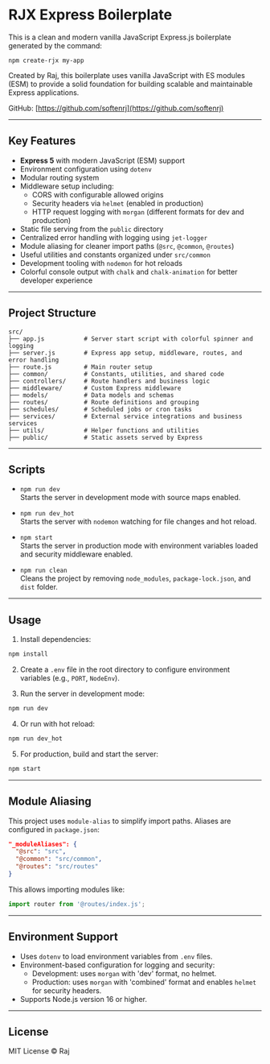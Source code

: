 # RJX Express Boilerplate

This is a clean and modern vanilla JavaScript Express.js boilerplate generated by the command:

```
npm create-rjx my-app
```

Created by Raj, this boilerplate uses vanilla JavaScript with ES modules (ESM) to provide a solid foundation for building scalable and maintainable Express applications.

GitHub: [https://github.com/softenrj](https://github.com/softenrj)

---

## Key Features

- **Express 5** with modern JavaScript (ESM) support
- Environment configuration using `dotenv`
- Modular routing system
- Middleware setup including:
  - CORS with configurable allowed origins
  - Security headers via `helmet` (enabled in production)
  - HTTP request logging with `morgan` (different formats for dev and production)
- Static file serving from the `public` directory
- Centralized error handling with logging using `jet-logger`
- Module aliasing for cleaner import paths (`@src`, `@common`, `@routes`)
- Useful utilities and constants organized under `src/common`
- Development tooling with `nodemon` for hot reloads
- Colorful console output with `chalk` and `chalk-animation` for better developer experience

---

## Project Structure

```
src/
├── app.js           # Server start script with colorful spinner and logging
├── server.js        # Express app setup, middleware, routes, and error handling
├── route.js         # Main router setup
├── common/          # Constants, utilities, and shared code
├── controllers/     # Route handlers and business logic
├── middleware/      # Custom Express middleware
├── models/          # Data models and schemas
├── routes/          # Route definitions and grouping
├── schedules/       # Scheduled jobs or cron tasks
├── services/        # External service integrations and business services
├── utils/           # Helper functions and utilities
├── public/          # Static assets served by Express
```

---

## Scripts

- `npm run dev`  
  Starts the server in development mode with source maps enabled.

- `npm run dev_hot`  
  Starts the server with `nodemon` watching for file changes and hot reload.

- `npm start`  
  Starts the server in production mode with environment variables loaded and security middleware enabled.

- `npm run clean`  
  Cleans the project by removing `node_modules`, `package-lock.json`, and `dist` folder.

---

## Usage

1. Install dependencies:

```bash
npm install
```

2. Create a `.env` file in the root directory to configure environment variables (e.g., `PORT`, `NodeEnv`).

3. Run the server in development mode:

```bash
npm run dev
```

4. Or run with hot reload:

```bash
npm run dev_hot
```

5. For production, build and start the server:

```bash
npm start
```

---

## Module Aliasing

This project uses `module-alias` to simplify import paths. Aliases are configured in `package.json`:

```json
"_moduleAliases": {
  "@src": "src",
  "@common": "src/common",
  "@routes": "src/routes"
}
```

This allows importing modules like:

```js
import router from '@routes/index.js';
```

---

## Environment Support

- Uses `dotenv` to load environment variables from `.env` files.
- Environment-based configuration for logging and security:
  - Development: uses `morgan` with 'dev' format, no helmet.
  - Production: uses `morgan` with 'combined' format and enables `helmet` for security headers.
- Supports Node.js version 16 or higher.

---

## License

MIT License © Raj
